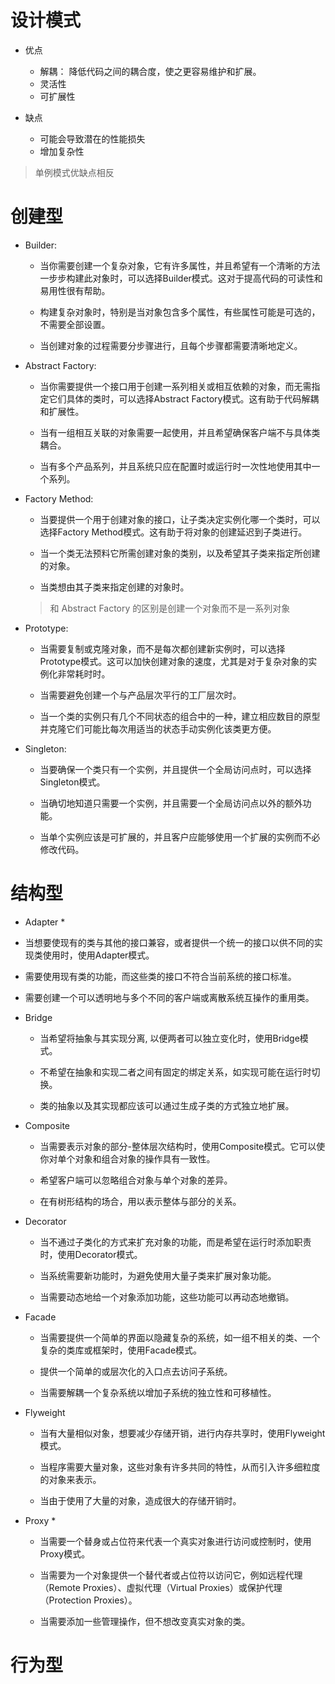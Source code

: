 # 设计模式

+ 优点
  + 解耦： 降低代码之间的耦合度，使之更容易维护和扩展。
  + 灵活性
  + 可扩展性

+ 缺点
  + 可能会导致潜在的性能损失
  + 增加复杂性

> 单例模式优缺点相反

# 创建型
+ Builder:
  + 当你需要创建一个复杂对象，它有许多属性，并且希望有一个清晰的方法一步步构建此对象时，可以选择Builder模式。这对于提高代码的可读性和易用性很有帮助。

  + 构建复杂对象时，特别是当对象包含多个属性，有些属性可能是可选的，不需要全部设置。
  + 当创建对象的过程需要分步骤进行，且每个步骤都需要清晰地定义。

+ Abstract Factory:
  + 当你需要提供一个接口用于创建一系列相关或相互依赖的对象，而无需指定它们具体的类时，可以选择Abstract Factory模式。这有助于代码解耦和扩展性。

  + 当有一组相互关联的对象需要一起使用，并且希望确保客户端不与具体类耦合。
  + 当有多个产品系列，并且系统只应在配置时或运行时一次性地使用其中一个系列。

+ Factory Method:
  + 当要提供一个用于创建对象的接口，让子类决定实例化哪一个类时，可以选择Factory Method模式。这有助于将对象的创建延迟到子类进行。

  + 当一个类无法预料它所需创建对象的类别，以及希望其子类来指定所创建的对象。
  + 当类想由其子类来指定创建的对象时。
  > 和 Abstract Factory 的区别是创建一个对象而不是一系列对象

+ Prototype:
  + 当需要复制或克隆对象，而不是每次都创建新实例时，可以选择Prototype模式。这可以加快创建对象的速度，尤其是对于复杂对象的实例化非常耗时时。

  + 当需要避免创建一个与产品层次平行的工厂层次时。
  + 当一个类的实例只有几个不同状态的组合中的一种，建立相应数目的原型并克隆它们可能比每次用适当的状态手动实例化该类更方便。

+ Singleton:
  + 当要确保一个类只有一个实例，并且提供一个全局访问点时，可以选择Singleton模式。

  + 当确切地知道只需要一个实例，并且需要一个全局访问点以外的额外功能。
  + 当单个实例应该是可扩展的，并且客户应能够使用一个扩展的实例而不必修改代码。

# 结构型
+  Adapter *
  + 当想要使现有的类与其他的接口兼容，或者提供一个统一的接口以供不同的实现类使用时，使用Adapter模式。

  + 需要使用现有类的功能，而这些类的接口不符合当前系统的接口标准。
  + 需要创建一个可以透明地与多个不同的客户端或离散系统互操作的重用类。

+ Bridge
  + 当希望将抽象与其实现分离, 以便两者可以独立变化时，使用Bridge模式。

  + 不希望在抽象和实现二者之间有固定的绑定关系，如实现可能在运行时切换。
  + 类的抽象以及其实现都应该可以通过生成子类的方式独立地扩展。

+ Composite
  + 当需要表示对象的部分-整体层次结构时，使用Composite模式。它可以使你对单个对象和组合对象的操作具有一致性。

  + 希望客户端可以忽略组合对象与单个对象的差异。
  + 在有树形结构的场合，用以表示整体与部分的关系。

+ Decorator
  + 当不通过子类化的方式来扩充对象的功能，而是希望在运行时添加职责时，使用Decorator模式。

  + 当系统需要新功能时，为避免使用大量子类来扩展对象功能。
  + 当需要动态地给一个对象添加功能，这些功能可以再动态地撤销。

+ Facade
  + 当需要提供一个简单的界面以隐藏复杂的系统，如一组不相关的类、一个复杂的类库或框架时，使用Facade模式。

  + 提供一个简单的或层次化的入口点去访问子系统。
  + 当需要解耦一个复杂系统以增加子系统的独立性和可移植性。

+ Flyweight
  + 当有大量相似对象，想要减少存储开销，进行内存共享时，使用Flyweight模式。

  + 当程序需要大量对象，这些对象有许多共同的特性，从而引入许多细粒度的对象来表示。
  + 当由于使用了大量的对象，造成很大的存储开销时。

+ Proxy *
  + 当需要一个替身或占位符来代表一个真实对象进行访问或控制时，使用Proxy模式。

  + 当需要为一个对象提供一个替代者或占位符以访问它，例如远程代理（Remote Proxies）、虚拟代理（Virtual Proxies）或保护代理（Protection Proxies）。
  + 当需要添加一些管理操作，但不想改变真实对象的类。

# 行为型